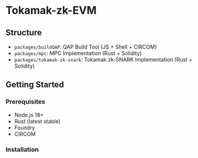 # Tokamak-zk-EVM

## Structure
- `packages/buildQAP`: QAP Build Tool (JS + Shell + CIRCOM)
- `packages/mpc`: MPC Implementation (Rust + Solidity)
- `packages/tokamak-zk-snark`: Tokamak zk-SNARK Implementation (Rust + Solidity)

## Getting Started

### Prerequisites
- Node.js 18+
- Rust (latest stable)
- Foundry
- CIRCOM

### Installation